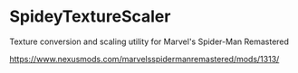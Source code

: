 # SpideyTextureScaler

Texture conversion and scaling utility for Marvel's Spider-Man Remastered

https://www.nexusmods.com/marvelsspidermanremastered/mods/1313/
